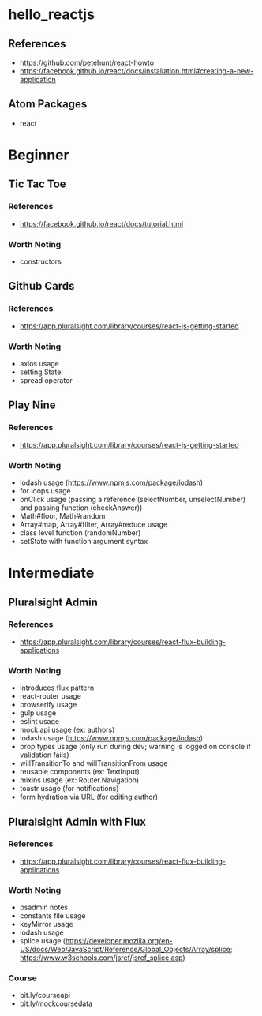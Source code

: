 # hello_reactjs

## References
- https://github.com/petehunt/react-howto
- https://facebook.github.io/react/docs/installation.html#creating-a-new-application

## Atom Packages
- react

# Beginner

## Tic Tac Toe

### References
- https://facebook.github.io/react/docs/tutorial.html

### Worth Noting
- constructors

## Github Cards

### References
- https://app.pluralsight.com/library/courses/react-js-getting-started

### Worth Noting
- axios usage
- setting State!
- spread operator

## Play Nine

### References
- https://app.pluralsight.com/library/courses/react-js-getting-started

### Worth Noting
- lodash usage (https://www.npmjs.com/package/lodash)
- for loops usage
- onClick usage (passing a reference (selectNumber, unselectNumber) and passing function (checkAnswer))
- Math#floor, Math#random
- Array#map, Array#filter, Array#reduce usage
- class level function (randomNumber)
- setState with function argument syntax

# Intermediate

## Pluralsight Admin

### References
- https://app.pluralsight.com/library/courses/react-flux-building-applications

### Worth Noting
- introduces flux pattern
- react-router usage
- browserify usage
- gulp usage
- eslint usage
- mock api usage (ex: authors)
- lodash usage (https://www.npmjs.com/package/lodash)
- prop types usage (only run during dev; warning is logged on console if validation fails)
- willTransitionTo and willTransitionFrom usage
- reusable components (ex: TextInput)
- mixins usage (ex: Router.Navigation)
- toastr usage (for notifications)
- form hydration via URL (for editing author)

## Pluralsight Admin with Flux

### References
- https://app.pluralsight.com/library/courses/react-flux-building-applications

### Worth Noting
- psadmin notes
- constants file usage
- keyMirror usage
- lodash usage
- splice usage (https://developer.mozilla.org/en-US/docs/Web/JavaScript/Reference/Global_Objects/Array/splice; https://www.w3schools.com/jsref/jsref_splice.asp)

### Course
- bit.ly/courseapi
- bit.ly/mockcoursedata

